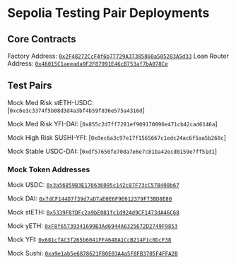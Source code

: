 # Sepolia Testing Pair Deployments

## Core Contracts

Factory Address:     [`0x2F48272CcF4f6b77729A37385860a505283A5d33`](https://sepolia.scrollscan.dev/address/0x2F48272CcF4f6b77729A37385860a505283A5d33)
Loan Router Address: [`0x46015C1aeeada9F2F87991E46cB753af7bA078Ce`](https://sepolia.scrollscan.dev/address/0x46015c1aeeada9f2f87991e46cb753af7ba078ce)

## Test Pairs

Mock Med Risk stETH-USDC: [`0xc6e3c3374f5b08d3d4a3bf4b59f836e575a4316d`]

Mock Med Risk YFI-DAI: [`0x855c2d7ff7281ef909170096e471cb42cad6146a`]

Mock High Risk SUSHI-YFI: [`0x0ec6a3c97e17f1565667c1edc24ac6f5aa5b268c`]

Mock Stable USDC-DAI: [`0xdf57650fe70da7e6e7c81ba42ecd0159e7ff51d1`]

### Mock Token Addresses

Mock USDC:   [`0x3a56859B3E176636095c142c87F73cC57B408b67`](https://sepolia.scrollscan.dev/address/0x3a56859B3E176636095c142c87F73cC57B408b67#code)

Mock DAI:    [`0x7dCF144D7f39d7aD7aE0E6F9E612379F73BD8E80`](https://sepolia.scrollscan.dev/address/0x7dCF144D7f39d7aD7aE0E6F9E612379F73BD8E80#code)

Mock stETH:  [`0x5339F8fDFc2a9bE081fc1d924d9CF1473dA46C68`](https://sepolia.scrollscan.dev/address/0x5339F8fDFc2a9bE081fc1d924d9CF1473dA46C68#code)

Mock yETH:   [`0xF8f65739341699B3Ad6944A6325672D2749F9853`](https://sepolia.scrollscan.dev/address/0xF8f65739341699B3Ad6944A6325672D2749F9853#code)

Mock YFI:    [`0x681cfAC3f265b6041FF4648A1CcB214F1c0DcF38`](https://sepolia.scrollscan.dev/address/0x681cfAC3f265b6041FF4648A1CcB214F1c0DcF38#code)

Mock Sushi:  [`0xa9e1ab5e6878621F80E03A4a5F8FB3705F4FFA2B`](https://sepolia.scrollscan.dev/address/0xa9e1ab5e6878621F80E03A4a5F8FB3705F4FFA2B#code)
